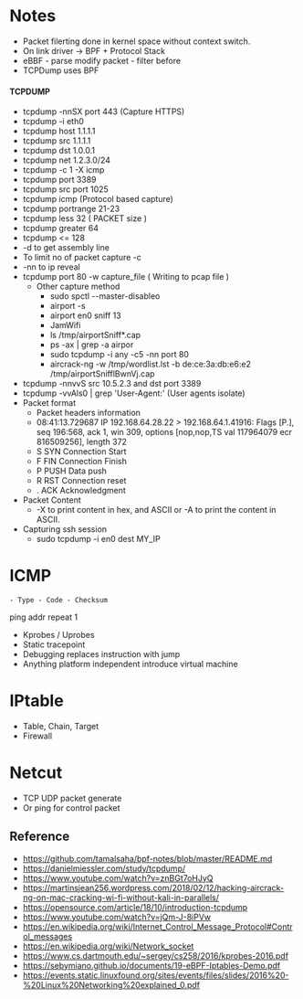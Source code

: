 # Notes
- Packet filerting done in kernel space without context switch.
- On link driver -> BPF + Protocol Stack 
- eBBF - parse modify packet - filter before
- TCPDump uses BPF

#### TCPDUMP
- tcpdump -nnSX port 443 (Capture HTTPS)
- tcpdump -i eth0
- tcpdump host 1.1.1.1
- tcpdump src 1.1.1.1
- tcpdump dst 1.0.0.1
- tcpdump net 1.2.3.0/24
- tcpdump -c 1 -X icmp
- tcpdump port 3389
- tcpdump src port 1025
- tcpdump icmp (Protocol based capture)
- tcpdump portrange 21-23
- tcpdump less 32 ( PACKET size )
- tcpdump greater 64
- tcpdump <= 128
- -d to get assembly line
- To limit no of packet capture -c
- -nn to ip reveal
- tcpdump port 80 -w capture_file ( Writing to pcap file )
    - Other capture method
        - sudo spctl --master-disableo
        - airport -s
        - airport en0 sniff 13
        - JamWifi
        - ls /tmp/airportSniff*.cap
        - ps -ax | grep -a airpor
        - sudo tcpdump -i any -c5 -nn port 80
        - aircrack-ng -w /tmp/wordlist.lst -b de:ce:3a:db:e6:e2 /tmp/airportSnifflBwnVj.cap
- tcpdump -nnvvS src 10.5.2.3 and dst port 3389
- tcpdump -vvAls0 | grep 'User-Agent:' (User agents isolate)   
- Packet format
    - Packet headers information 
    - 08:41:13.729687 IP 192.168.64.28.22 > 192.168.64.1.41916: Flags [P.], seq 196:568, ack 1, win 309, options [nop,nop,TS val 117964079 ecr 816509256], length 372
    - S	SYN	Connection Start
    - F	FIN	Connection Finish
    - P	PUSH Data push
    - R	RST	Connection reset
    - .	ACK	Acknowledgment
- Packet Content
    - -X to print content in hex, and ASCII or -A to print the content in ASCII.      
- Capturing ssh session
    - sudo tcpdump -i en0 dest MY_IP


# ICMP
    - Type - Code - Checksum

ping addr repeat 1

- Kprobes / Uprobes
- Static tracepoint
- Debugging replaces instruction with jump
- Anything platform independent introduce virtual machine

# IPtable
- Table, Chain, Target
- Firewall

# Netcut
- TCP UDP packet generate
- Or ping for control packet


## Reference 

- https://github.com/tamalsaha/bpf-notes/blob/master/README.md
- https://danielmiessler.com/study/tcpdump/
- https://www.youtube.com/watch?v=znBGt7oHJyQ
- https://martinsjean256.wordpress.com/2018/02/12/hacking-aircrack-ng-on-mac-cracking-wi-fi-without-kali-in-parallels/
- https://opensource.com/article/18/10/introduction-tcpdump
- https://www.youtube.com/watch?v=jQm-J-8iPVw
- https://en.wikipedia.org/wiki/Internet_Control_Message_Protocol#Control_messages
- https://en.wikipedia.org/wiki/Network_socket
- https://www.cs.dartmouth.edu/~sergey/cs258/2016/kprobes-2016.pdf
- https://sebymiano.github.io/documents/19-eBPF-Iptables-Demo.pdf
- https://events.static.linuxfound.org/sites/events/files/slides/2016%20-%20Linux%20Networking%20explained_0.pdf